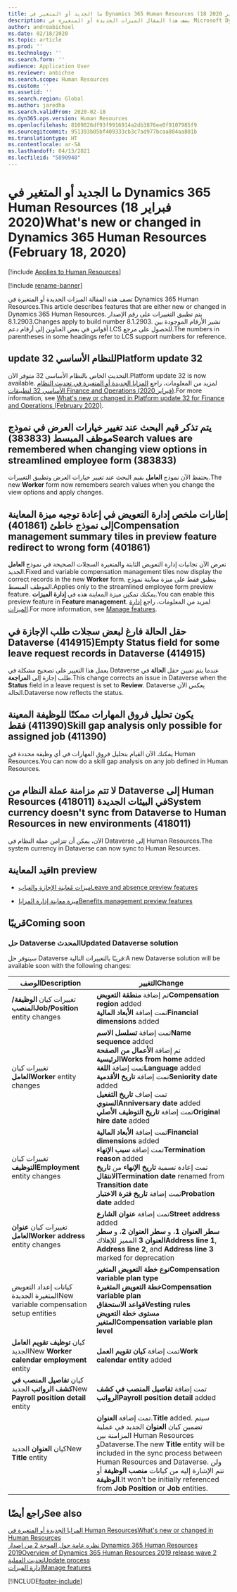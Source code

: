 ```yaml
---
title: ما الجديد أو المتغير في Dynamics 365 Human Resources (18 فبراير 2020)
description: يصف هذا المقال الميزات الجديدة أو المتغيرة في Microsoft Dynamics 365 Human Resources لإصدار 18 فبراير 2020.
author: andreabichsel
ms.date: 02/18/2020
ms.topic: article
ms.prod: ''
ms.technology: ''
ms.search.form: ''
audience: Application User
ms.reviewer: anbichse
ms.search.scope: Human Resources
ms.custom: ''
ms.assetid: ''
ms.search.region: Global
ms.author: jaredha
ms.search.validFrom: 2020-02-18
ms.dyn365.ops.version: Human Resources
ms.openlocfilehash: 8109826df93f9916914a2db3876ee0f9107985f9
ms.sourcegitcommit: 951393b05bf409333cb3c7ad977bcaa804aa801b
ms.translationtype: HT
ms.contentlocale: ar-SA
ms.lasthandoff: 04/13/2021
ms.locfileid: "5890948"
---
```

# <a name="whats-new-or-changed-in-dynamics-365-human-resources-february-18-2020"></a><span data-ttu-id="a5c8d-103">ما الجديد أو المتغير في Dynamics 365 Human Resources (18 فبراير 2020)</span><span class="sxs-lookup"><span data-stu-id="a5c8d-103">What's new or changed in Dynamics 365 Human Resources (February 18, 2020)</span></span>

[!include [Applies to Human Resources](../includes/applies-to-hr.md)]

[!include [rename-banner](~/includes/cc-data-platform-banner.md)]

<span data-ttu-id="a5c8d-104">تصف هذه المقالة الميزات الجديدة أو المتغيرة في Dynamics 365 Human Resources.</span><span class="sxs-lookup"><span data-stu-id="a5c8d-104">This article describes features that are either new or changed in Dynamics 365 Human Resources.</span></span> <span data-ttu-id="a5c8d-105">يتم تطبيق التغييرات على رقم الإصدار 8.1.2903.</span><span class="sxs-lookup"><span data-stu-id="a5c8d-105">Changes apply to build number 8.1.2903.</span></span> <span data-ttu-id="a5c8d-106">تشير الأرقام الموجودة بين أقواس في بعض العناوين إلى أرقام دعم LCS للحصول على مرجع.</span><span class="sxs-lookup"><span data-stu-id="a5c8d-106">The numbers in parentheses in some headings refer to LCS support numbers for reference.</span></span>

## <a name="platform-update-32"></a><span data-ttu-id="a5c8d-107">update 32 للنظام الأساسي</span><span class="sxs-lookup"><span data-stu-id="a5c8d-107">Platform update 32</span></span> 

<span data-ttu-id="a5c8d-108">التحديث الخاص بالنظام الأساسي 32 متوفر الآن.</span><span class="sxs-lookup"><span data-stu-id="a5c8d-108">Platform update 32 is now available.</span></span> <span data-ttu-id="a5c8d-109">لمزيد من المعلومات، راجع [المزايا الجديدة أو المتغيرة في تحديث النظام الأساسي 32 لتطبيقات Finance and Operations (فبراير 2020)](../fin-ops-core/dev-itpro/get-started/whats-new-platform-update-32.md).</span><span class="sxs-lookup"><span data-stu-id="a5c8d-109">For more information, see [What's new or changed in Platform update 32 for Finance and Operations (February 2020)](../fin-ops-core/dev-itpro/get-started/whats-new-platform-update-32.md).</span></span>

## <a name="search-values-are-remembered-when-changing-view-options-in-streamlined-employee-form-383833"></a><span data-ttu-id="a5c8d-110">يتم تذكر قيم البحث عند تغيير خيارات العرض في نموذج موظف المبسط (383833)</span><span class="sxs-lookup"><span data-stu-id="a5c8d-110">Search values are remembered when changing view options in streamlined employee form (383833)</span></span>

<span data-ttu-id="a5c8d-111">يحتفظ الآن نموذج **العامل** بقيم البحث عند تغيير خيارات العرض وتطبيق التغييرات.</span><span class="sxs-lookup"><span data-stu-id="a5c8d-111">The new **Worker** form now remembers  search values when you change the view options and apply changes.</span></span>

## <a name="compensation-management-summary-tiles-in-preview-feature-redirect-to-wrong-form-401861"></a><span data-ttu-id="a5c8d-112">إطارات ملخص إدارة التعويض في إعادة توجيه ميزة المعاينة إلى نموذج خاطئ (401861)</span><span class="sxs-lookup"><span data-stu-id="a5c8d-112">Compensation management summary tiles in preview feature redirect to wrong form (401861)</span></span>

<span data-ttu-id="a5c8d-113">تعرض الآن تجانبات إدارة التعويض الثابتة والمتغيرة السجلات الصحيحة في نموذج **العامل** الجديد.</span><span class="sxs-lookup"><span data-stu-id="a5c8d-113">Fixed and variable compensation management tiles now display the correct records in the new **Worker** form.</span></span> <span data-ttu-id="a5c8d-114">ينطبق فقط على ميزة معاينة نموذج الموظف المبسط.</span><span class="sxs-lookup"><span data-stu-id="a5c8d-114">Applies only to the streamlined employee form preview feature.</span></span> <span data-ttu-id="a5c8d-115">يمكنك تمكين ميزة المعاينة هذه في **إدارة الميزات**.</span><span class="sxs-lookup"><span data-stu-id="a5c8d-115">You can enable this preview feature in **Feature management**.</span></span> <span data-ttu-id="a5c8d-116">لمزيد من المعلومات، راجع [إدارة الميزات](hr-admin-manage-features.md).</span><span class="sxs-lookup"><span data-stu-id="a5c8d-116">For more information, see [Manage features](hr-admin-manage-features.md).</span></span>

## <a name="empty-status-field-for-some-leave-request-records-in-dataverse-414915"></a><span data-ttu-id="a5c8d-117">حقل الحالة فارغ لبعض سجلات طلب الإجازة في Dataverse (414915)</span><span class="sxs-lookup"><span data-stu-id="a5c8d-117">Empty Status field for some leave request records in Dataverse (414915)</span></span>

<span data-ttu-id="a5c8d-118">يعمل هذا التغيير على تصحيح مشكلة في Dataverse عندما يتم تعيين حقل **الحالة** في طلب إجازة إلى **المراجعة**.</span><span class="sxs-lookup"><span data-stu-id="a5c8d-118">This change corrects an issue in Dataverse when the **Status** field in a leave request is set to **Review**.</span></span> <span data-ttu-id="a5c8d-119">Dataverse يعكس الآن الحالة.</span><span class="sxs-lookup"><span data-stu-id="a5c8d-119">Dataverse now reflects the status.</span></span>

## <a name="skill-gap-analysis-only-possible-for-assigned-job-411390"></a><span data-ttu-id="a5c8d-120">يكون تحليل فروق المهارات ممكنًا للوظيفة المعينة (411390) فقط</span><span class="sxs-lookup"><span data-stu-id="a5c8d-120">Skill gap analysis only possible for assigned job (411390)</span></span>

<span data-ttu-id="a5c8d-121">يمكنك الآن القيام بتحليل فروق المهارات في أي وظيفة محددة في Human Resources.</span><span class="sxs-lookup"><span data-stu-id="a5c8d-121">You can now do a skill gap analysis on any job defined in Human Resources.</span></span>

## <a name="system-currency-doesnt-sync-from-dataverse-to-human-resources-in-new-environments-418011"></a><span data-ttu-id="a5c8d-122">لا تتم مزامنة عملة النظام من Dataverse إلى Human Resources في البيئات الجديدة (418011)</span><span class="sxs-lookup"><span data-stu-id="a5c8d-122">System currency doesn't sync from Dataverse to Human Resources in new environments (418011)</span></span>

<span data-ttu-id="a5c8d-123">الآن، يمكن أن تتزامن عملة النظام في Dataverse إلى Human Resources.</span><span class="sxs-lookup"><span data-stu-id="a5c8d-123">The system currency in Dataverse can now sync to Human Resources.</span></span>

## <a name="in-preview"></a><span data-ttu-id="a5c8d-124">قيد المعاينة</span><span class="sxs-lookup"><span data-stu-id="a5c8d-124">In preview</span></span>

- [<span data-ttu-id="a5c8d-125">ميزات مُعاينة الإجازة والغياب</span><span class="sxs-lookup"><span data-stu-id="a5c8d-125">Leave and absence preview features</span></span>](hr-leave-and-absence-overview.md?leave-and-absence-preview-features)

- [<span data-ttu-id="a5c8d-126">ميزة معاينة إدارة المزايا</span><span class="sxs-lookup"><span data-stu-id="a5c8d-126">Benefits management preview features</span></span>](hr-benefits-management-overview.md)

## <a name="coming-soon"></a><span data-ttu-id="a5c8d-127">قريبًا</span><span class="sxs-lookup"><span data-stu-id="a5c8d-127">Coming soon</span></span>

### <a name="updated-dataverse-solution"></a><span data-ttu-id="a5c8d-128">حل Dataverse المحدث</span><span class="sxs-lookup"><span data-stu-id="a5c8d-128">Updated Dataverse solution</span></span>

<span data-ttu-id="a5c8d-129">سيتوفر حل Dataverse قريبًا بالتغييرات التالية:</span><span class="sxs-lookup"><span data-stu-id="a5c8d-129">A new Dataverse solution will be available soon with the following changes:</span></span>

| <span data-ttu-id="a5c8d-130">‏‏الوصف</span><span class="sxs-lookup"><span data-stu-id="a5c8d-130">Description</span></span> | <span data-ttu-id="a5c8d-131">التغيير</span><span class="sxs-lookup"><span data-stu-id="a5c8d-131">Change</span></span> |
| ----------------------------------------- | --- |
| <span data-ttu-id="a5c8d-132">تغييرات كيان **الوظيفة/المنصب**</span><span class="sxs-lookup"><span data-stu-id="a5c8d-132">**Job/Position** entity changes</span></span> | <span data-ttu-id="a5c8d-133">تم إضافة **منطقة التعويض**</span><span class="sxs-lookup"><span data-stu-id="a5c8d-133">**Compensation region** added</span></span></br><span data-ttu-id="a5c8d-134">تمت إضافة **الأبعاد المالية**</span><span class="sxs-lookup"><span data-stu-id="a5c8d-134">**Financial dimensions** added</span></span> |
| <span data-ttu-id="a5c8d-135">تغييرات كيان **العامل**</span><span class="sxs-lookup"><span data-stu-id="a5c8d-135">**Worker** entity changes</span></span> | <span data-ttu-id="a5c8d-136">تمت إضافة **تسلسل الاسم**</span><span class="sxs-lookup"><span data-stu-id="a5c8d-136">**Name sequence** added</span></span></br><span data-ttu-id="a5c8d-137">تم إضافة **الأعمال من الصفحة الرئيسية**</span><span class="sxs-lookup"><span data-stu-id="a5c8d-137">**Works from home** added</span></span></br><span data-ttu-id="a5c8d-138">تمت إضافة **اللغة**</span><span class="sxs-lookup"><span data-stu-id="a5c8d-138">**Language** added</span></span></br><span data-ttu-id="a5c8d-139">تمت إضافة **تاريخ الأقدمية**</span><span class="sxs-lookup"><span data-stu-id="a5c8d-139">**Seniority date** added</span></span></br><span data-ttu-id="a5c8d-140">تمت إضاف **تاريخ التفعيل السنوي**</span><span class="sxs-lookup"><span data-stu-id="a5c8d-140">**Anniversary date** added</span></span></br><span data-ttu-id="a5c8d-141">تمت إضافة **تاريخ التوظيف الأصلي**</span><span class="sxs-lookup"><span data-stu-id="a5c8d-141">**Original hire date** added</span></span> |
| <span data-ttu-id="a5c8d-142">تغييرات كيان **التوظيف**</span><span class="sxs-lookup"><span data-stu-id="a5c8d-142">**Employment** entity changes</span></span> | <span data-ttu-id="a5c8d-143">تمت إضافة **الأبعاد المالية**</span><span class="sxs-lookup"><span data-stu-id="a5c8d-143">**Financial dimensions** added</span></span></br><span data-ttu-id="a5c8d-144">تمت إضافة **سبب الإنهاء**</span><span class="sxs-lookup"><span data-stu-id="a5c8d-144">**Termination reason** added</span></span></br><span data-ttu-id="a5c8d-145">تمت إعادة تسمية **تاريخ الإنهاء** من **تاريخ الانتقال**</span><span class="sxs-lookup"><span data-stu-id="a5c8d-145">**Termination date** renamed from **Transition date**</span></span></br><span data-ttu-id="a5c8d-146">تمت إضافة **تاريخ فترة الاختبار**</span><span class="sxs-lookup"><span data-stu-id="a5c8d-146">**Probation date** added</span></span> |
| <span data-ttu-id="a5c8d-147">تغييرات كيان **عنوان العامل**</span><span class="sxs-lookup"><span data-stu-id="a5c8d-147">**Worker address** entity changes</span></span> | <span data-ttu-id="a5c8d-148">تمت إضافة **عنوان الشارع**</span><span class="sxs-lookup"><span data-stu-id="a5c8d-148">**Street address** added</span></span></br><span data-ttu-id="a5c8d-149">**سطر العنوان 1**، و **سطر العنوان 2**، و **سطر العنوان 3** المميز للإهلاك</span><span class="sxs-lookup"><span data-stu-id="a5c8d-149">**Address line 1**, **Address line 2**, and **Address line 3** marked for deprecation</span></span> |
| <span data-ttu-id="a5c8d-150">كيانات إعداد التعويض المتغيرة الجديدة</span><span class="sxs-lookup"><span data-stu-id="a5c8d-150">New variable compensation setup entities</span></span> | <span data-ttu-id="a5c8d-151">**نوع خطة التعويض المتغير**</span><span class="sxs-lookup"><span data-stu-id="a5c8d-151">**Compensation variable plan type**</span></span></br><span data-ttu-id="a5c8d-152">**خطة التعويض المتغيرة**</span><span class="sxs-lookup"><span data-stu-id="a5c8d-152">**Compensation variable plan**</span></span></br><span data-ttu-id="a5c8d-153">**قواعد الاستحقاق**</span><span class="sxs-lookup"><span data-stu-id="a5c8d-153">**Vesting rules**</span></span></br><span data-ttu-id="a5c8d-154">**مستوى خطة التعويض المتغير**</span><span class="sxs-lookup"><span data-stu-id="a5c8d-154">**Compensation variable plan level**</span></span> |
| <span data-ttu-id="a5c8d-155">كيان **توظيف تقويم العامل** الجديد</span><span class="sxs-lookup"><span data-stu-id="a5c8d-155">New **Worker calendar employment** entity</span></span> | <span data-ttu-id="a5c8d-156">تمت إضافة **كيان تقويم العمل**</span><span class="sxs-lookup"><span data-stu-id="a5c8d-156">**Work calendar entity** added</span></span> |
| <span data-ttu-id="a5c8d-157">كيان **تفاصيل المنصب في كشف الرواتب** الجديد</span><span class="sxs-lookup"><span data-stu-id="a5c8d-157">New **Payroll position detail** entity</span></span> | <span data-ttu-id="a5c8d-158">تمت إضافة **تفاصيل المنصب في كشف الرواتب**</span><span class="sxs-lookup"><span data-stu-id="a5c8d-158">**Payroll position detail** added</span></span> |
| <span data-ttu-id="a5c8d-159">كيان **العنوان** الجديد</span><span class="sxs-lookup"><span data-stu-id="a5c8d-159">New **Title** entity</span></span> | <span data-ttu-id="a5c8d-160">تمت إضافة **العنوان**.</span><span class="sxs-lookup"><span data-stu-id="a5c8d-160">**Title** added.</span></span> <span data-ttu-id="a5c8d-161">سيتم تضمين كيان **العنوان** الجديد في عملية المزامنة بين Human Resources وDataverse.</span><span class="sxs-lookup"><span data-stu-id="a5c8d-161">The new **Title** entity will be included in the sync process between Human Resources and Dataverse.</span></span> <span data-ttu-id="a5c8d-162">ولن تتم الإشارة إليه من كيانات **منصب الوظيفة** أو **الوظيفة**.</span><span class="sxs-lookup"><span data-stu-id="a5c8d-162">It won't be initially referenced from **Job Position** or **Job** entities.</span></span> |

## <a name="see-also"></a><span data-ttu-id="a5c8d-163">راجع أيضًا</span><span class="sxs-lookup"><span data-stu-id="a5c8d-163">See also</span></span>

[<span data-ttu-id="a5c8d-164">المزايا الجديدة أو المتغيرة في Human Resources</span><span class="sxs-lookup"><span data-stu-id="a5c8d-164">What's new or changed in Human Resources</span></span>](hr-admin-whats-new.md)</br>
[<span data-ttu-id="a5c8d-165">نظره عامة حول الموجة 2 من إصدار Dynamics 365 Human Resources  2019</span><span class="sxs-lookup"><span data-stu-id="a5c8d-165">Overview of Dynamics 365 Human Resources 2019 release wave 2</span></span>](/dynamics365-release-plan/2019wave2/dynamics365-human-resources/)</br>
[<span data-ttu-id="a5c8d-166">تحديث العملية</span><span class="sxs-lookup"><span data-stu-id="a5c8d-166">Update process</span></span>](hr-admin-setup-update-process.md)</br>
[<span data-ttu-id="a5c8d-167">إدارة الميزات</span><span class="sxs-lookup"><span data-stu-id="a5c8d-167">Manage features</span></span>](hr-admin-manage-features.md)

[!INCLUDE[footer-include](../includes/footer-banner.md)]